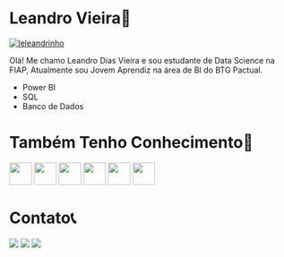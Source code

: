 # Leandro Vieira🚀
 <a href ="center"> <img src="https://komarev.com/ghpvc/?username=leleandrinho" alt="leleandrinho" /> </a>
 
Olá! Me chamo Leandro Dias Vieira e sou estudante de Data Science na FIAP, Atualmente sou Jovem Aprendiz na área de BI do BTG Pactual.<BR>
- Power BI
- SQL
- Banco de Dados
# Também Tenho Conhecimento🧠
<img heigh=30 width=40 src="https://cdn.jsdelivr.net/gh/devicons/devicon/icons/python/python-original-wordmark.svg" />
<img heigh=30 width=40 src="https://cdn.jsdelivr.net/gh/devicons/devicon/icons/javascript/javascript-plain.svg" />
<img heigh=30 width=40 src="https://cdn.jsdelivr.net/gh/devicons/devicon/icons/html5/html5-original-wordmark.svg" />
<img heigh=30 width=40 src="https://cdn.jsdelivr.net/gh/devicons/devicon/icons/css3/css3-original-wordmark.svg" />
<img heigh=30 width=40 src="https://cdn.jsdelivr.net/gh/devicons/devicon/icons/mysql/mysql-original-wordmark.svg" />
<img heigh=30 width=40 src="https://cdn.jsdelivr.net/gh/devicons/devicon/icons/pandas/pandas-original-wordmark.svg" />
          
# Contato📞

<a href="www.linkedin.com/in/leandrovieira440" target="_blank"><img src="https://img.shields.io/badge/-LinkedIn-%230077B5?style=for-the-badge&logo=linkedin&logoColor=white" target="_blank"></a>
<a href ="mailto:leandrodivieira73@gmail.com"><img src="https://img.shields.io/badge/-Gmail-%23333?style=for-the-badge&logo=gmail&logoColor=white" target="_blank"></a>
<a href="https://instagram.com/leleandrinho_" target="_blank"><img src="https://img.shields.io/badge/-Instagram-%23E4405F?style=for-the-badge&logo=instagram&logoColor=white" target="_blank"></a>

